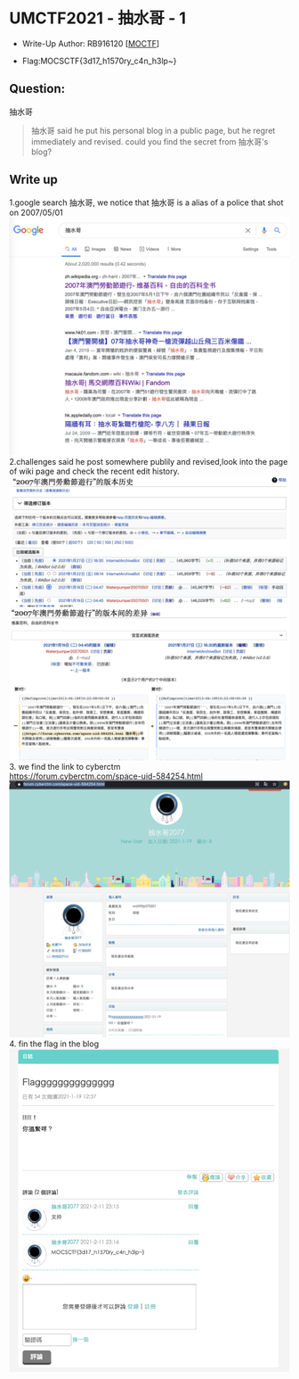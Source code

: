 # UMCTF2021 - 抽水哥 - 1

- Write-Up Author: RB916120 \[[MOCTF](https://www.facebook.com/MOCSCTF)\]

- Flag:MOCSCTF{3d17_h1570ry_c4n_h3lp~}

## **Question:**
抽水哥

>抽水哥 said he put his personal blog in a public page, but he regret immediately and revised. could you find the secret from 抽水哥's blog?

## Write up

1.google search 抽水哥, we notice that 抽水哥 is a alias of a police that shot on 2007/05/01
![img](./img/1.png)  
2.challenges said he post somewhere publily and revised,look into the page of wiki page and check the recent edit history.
![img](./img/3.png)  
![img](./img/4.png)  
3. we find the link to cyberctm  
https://forum.cyberctm.com/space-uid-584254.html
![img](./img/5.png)  
4. fin the flag in the blog
![img](./img/6.png)  
